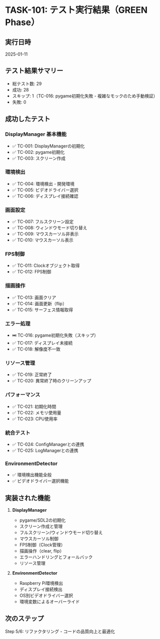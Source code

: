 # TASK-101: テスト実行結果（GREEN Phase）

## 実行日時
2025-01-11

## テスト結果サマリー
- 総テスト数: 29
- 成功: 28
- スキップ: 1（TC-016: pygame初期化失敗 - 複雑なモックのため手動検証）
- 失敗: 0

## 成功したテスト

### DisplayManager 基本機能
- ✅ TC-001: DisplayManagerの初期化
- ✅ TC-002: pygame初期化
- ✅ TC-003: スクリーン作成

### 環境検出
- ✅ TC-004: 環境検出 - 開発環境
- ✅ TC-005: ビデオドライバー選択
- ✅ TC-006: ディスプレイ接続確認

### 画面設定
- ✅ TC-007: フルスクリーン設定
- ✅ TC-008: ウィンドウモード切り替え
- ✅ TC-009: マウスカーソル非表示
- ✅ TC-010: マウスカーソル表示

### FPS制御
- ✅ TC-011: Clockオブジェクト取得
- ✅ TC-012: FPS制御

### 描画操作
- ✅ TC-013: 画面クリア
- ✅ TC-014: 画面更新（flip）
- ✅ TC-015: サーフェス情報取得

### エラー処理
- ⏭️ TC-016: pygame初期化失敗（スキップ）
- ✅ TC-017: ディスプレイ未接続
- ✅ TC-018: 解像度不一致

### リソース管理
- ✅ TC-019: 正常終了
- ✅ TC-020: 異常終了時のクリーンアップ

### パフォーマンス
- ✅ TC-021: 初期化時間
- ✅ TC-022: メモリ使用量
- ✅ TC-023: CPU使用率

### 統合テスト
- ✅ TC-024: ConfigManagerとの連携
- ✅ TC-025: LogManagerとの連携

### EnvironmentDetector
- ✅ 環境検出機能全般
- ✅ ビデオドライバー選択機能

## 実装された機能

1. **DisplayManager**
   - pygame/SDL2の初期化
   - スクリーン作成と管理
   - フルスクリーン/ウィンドウモード切り替え
   - マウスカーソル制御
   - FPS制御（Clock管理）
   - 描画操作（clear, flip）
   - エラーハンドリングとフォールバック
   - リソース管理

2. **EnvironmentDetector**
   - Raspberry Pi環境検出
   - ディスプレイ接続検出
   - OS別ビデオドライバー選択
   - 環境変数によるオーバーライド

## 次のステップ
Step 5/6: リファクタリング - コードの品質向上と最適化